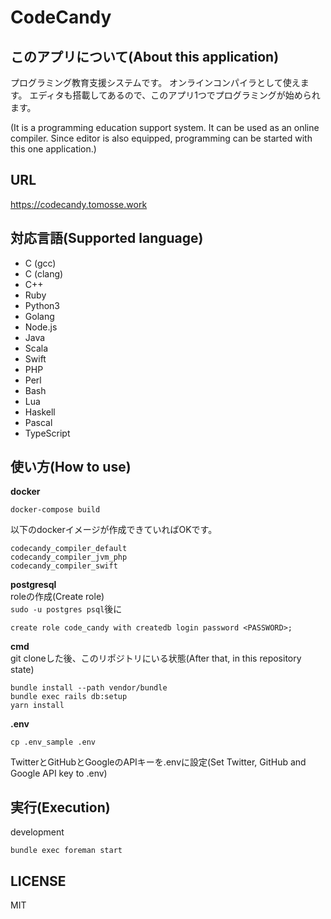 # CodeCandy

## このアプリについて(About this application)

プログラミング教育支援システムです。
オンラインコンパイラとして使えます。
エディタも搭載してあるので、このアプリ1つでプログラミングが始められます。

(It is a programming education support system.
It can be used as an online compiler.
Since editor is also equipped, programming can be started with this one application.)

## URL
https://codecandy.tomosse.work

## 対応言語(Supported language)

- C (gcc)
- C (clang)
- C++
- Ruby
- Python3
- Golang
- Node.js
- Java
- Scala
- Swift
- PHP
- Perl
- Bash
- Lua
- Haskell
- Pascal
- TypeScript

## 使い方(How to use)
__docker__
  
```
docker-compose build
```
以下のdockerイメージが作成できていればOKです。
```
codecandy_compiler_default
codecandy_compiler_jvm_php
codecandy_compiler_swift
```

__postgresql__  
roleの作成(Create role)  
`sudo -u postgres psql`後に
```
create role code_candy with createdb login password <PASSWORD>;
```
__cmd__  
git cloneした後、このリポジトリにいる状態(After that, in this repository state)
```
bundle install --path vendor/bundle
bundle exec rails db:setup
yarn install
```
__.env__
```
cp .env_sample .env
```
TwitterとGitHubとGoogleのAPIキーを.envに設定(Set Twitter, GitHub and Google API key to .env)

## 実行(Execution)
development
```
bundle exec foreman start
```

## LICENSE
MIT
